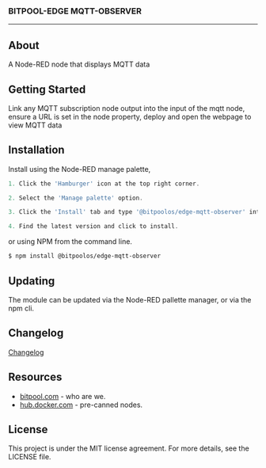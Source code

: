 <h3>BITPOOL-EDGE MQTT-OBSERVER</h3>


---

## About

A Node-RED node that displays MQTT data

## Getting Started 

Link any MQTT subscription node output into the input of the mqtt node, ensure a URL is set in the node property, deploy and open the webpage to view MQTT data

## Installation

Install using the Node-RED manage palette,


```javascript
1. Click the 'Hamburger' icon at the top right corner.

2. Select the 'Manage palette' option.

3. Click the 'Install' tab and type '@bitpoolos/edge-mqtt-observer' into the search field.

4. Find the latest version and click to install.
```

or using NPM from the command line.

```bash
$ npm install @bitpoolos/edge-mqtt-observer
```

## Updating 

The module can be updated via the Node-RED pallette manager, or via the npm cli. 

## Changelog 

[Changelog](CHANGELOG.md)

## Resources
- [bitpool.com](https://www.bitpool.com/) - who are we.
- [hub.docker.com](https://hub.docker.com/r/bitpoolos/bitpool-edge) - pre-canned nodes.


## License

This project is under the MIT license agreement. For more details, see the LICENSE file.